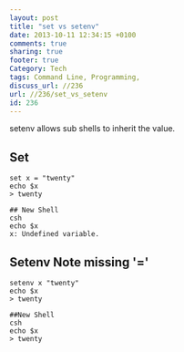 ```yaml
---
layout: post
title: "set vs setenv"
date: 2013-10-11 12:34:15 +0100 
comments: true
sharing: true
footer: true
Category: Tech
tags: Command Line, Programming,
discuss_url: //236
url: //236/set_vs_setenv
id: 236
---
```

setenv allows sub shells to inherit the value.

Set
--

    set x = "twenty"
    echo $x
    > twenty

    ## New Shell
    csh
    echo $x
    x: Undefined variable.


Setenv Note missing '='
--

    setenv x "twenty"
    echo $x
    > twenty

    ##New Shell
    csh
    echo $x
    > twenty


